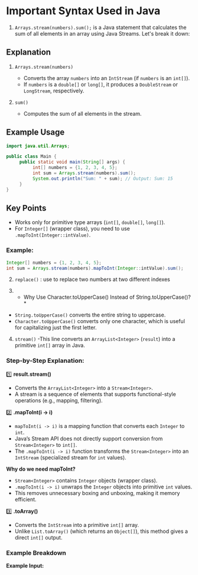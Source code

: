 # **Important Syntax Used in Java**

1. `Arrays.stream(numbers).sum();` is a Java statement that calculates the sum of all elements in an array using Java Streams. Let's break it down:

## Explanation

1. `Arrays.stream(numbers)`
    - Converts the array `numbers` into an `IntStream` (if `numbers` is an `int[]`).
    - If `numbers` is a `double[]` or `long[]`, it produces a `DoubleStream` or `LongStream`, respectively.

2. `sum()`
    - Computes the sum of all elements in the stream.

## Example Usage

```java
import java.util.Arrays;

public class Main {
     public static void main(String[] args) {
          int[] numbers = {1, 2, 3, 4, 5};
          int sum = Arrays.stream(numbers).sum();
          System.out.println("Sum: " + sum); // Output: Sum: 15
     }
}
```

## Key Points

- Works only for primitive type arrays (`int[]`, `double[]`, `long[]`).
- For `Integer[]` (wrapper class), you need to use `.mapToInt(Integer::intValue)`.

### Example:

```java
Integer[] numbers = {1, 2, 3, 4, 5};
int sum = Arrays.stream(numbers).mapToInt(Integer::intValue).sum();
```
2. `replace()` : use to replace two numbers at two different indexes

3. * Why Use Character.toUpperCase() Instead of String.toUpperCase()? *
- `String.toUpperCase()` converts the entire string to uppercase.
- `Character.toUpperCase()` converts only one character, which is useful for capitalizing just the first letter.

4. `stream()`
-This line converts an `ArrayList<Integer>` (`result`) into a primitive `int[]` array in Java.

### Step-by-Step Explanation:

1️⃣ **result.stream()**

- Converts the `ArrayList<Integer>` into a `Stream<Integer>`.
- A stream is a sequence of elements that supports functional-style operations (e.g., mapping, filtering).

2️⃣ **.mapToInt(i -> i)**

- `mapToInt(i -> i)` is a mapping function that converts each `Integer` to `int`.
- Java’s Stream API does not directly support conversion from `Stream<Integer>` to `int[]`.
- The `.mapToInt(i -> i)` function transforms the `Stream<Integer>` into an `IntStream` (specialized stream for `int` values).

**Why do we need mapToInt?**

- `Stream<Integer>` contains `Integer` objects (wrapper class).
- `.mapToInt(i -> i)` unwraps the `Integer` objects into primitive `int` values.
- This removes unnecessary boxing and unboxing, making it memory efficient.

3️⃣ **.toArray()**

- Converts the `IntStream` into a primitive `int[]` array.
- Unlike `List.toArray()` (which returns an `Object[]`), this method gives a direct `int[]` output.

### Example Breakdown

**Example Input:**


